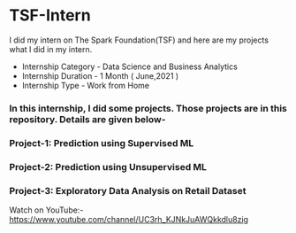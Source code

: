 # TSF-Intern
I did my intern on The Spark Foundation(TSF) and here are my projects what I did in my intern.
- Internship Category - Data Science and Business Analytics
- Internship Duration - 1 Month ( June,2021 )
- Internship Type     - Work from Home

### In this internship, I did some projects. Those projects are in this repository. Details are given below-
### Project-1: Prediction using Supervised ML
### Project-2: Prediction using Unsupervised ML
### Project-3: Exploratory Data Analysis on Retail Dataset

Watch on YouTube:- https://www.youtube.com/channel/UC3rh_KJNkJuAWQkkdlu8zig
